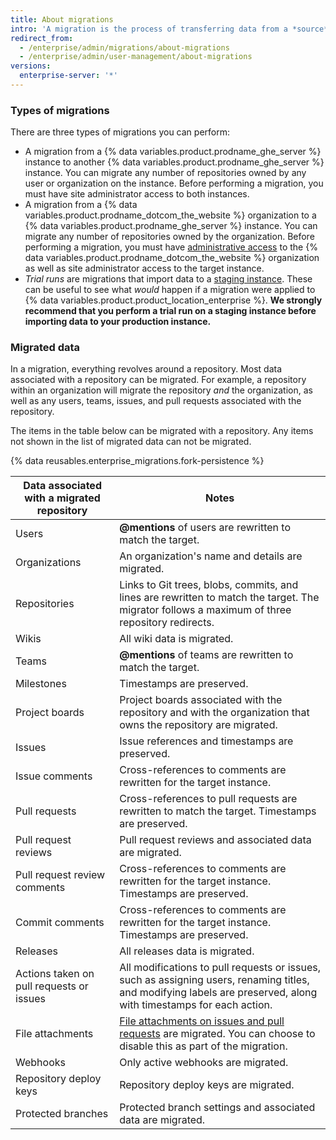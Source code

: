 ```yaml
---
title: About migrations
intro: 'A migration is the process of transferring data from a *source* location (either a {% data variables.product.prodname_dotcom_the_website %} organization or a {% data variables.product.prodname_ghe_server %} instance) to a *target* {% data variables.product.prodname_ghe_server %} instance. Migrations can be used to transfer your data when changing platforms or upgrading hardware on your instance.'
redirect_from:
  - /enterprise/admin/migrations/about-migrations
  - /enterprise/admin/user-management/about-migrations
versions:
  enterprise-server: '*'
---
```


### Types of migrations

There are three types of migrations you can perform:

- A migration from a {% data variables.product.prodname_ghe_server %} instance to another {% data variables.product.prodname_ghe_server %} instance. You can migrate any number of repositories owned by any user or organization on the instance. Before performing a migration, you must have site administrator access to both instances.
- A migration from a {% data variables.product.prodname_dotcom_the_website %} organization to a {% data variables.product.prodname_ghe_server %} instance. You can migrate any number of repositories owned by the organization. Before performing a migration, you must have [administrative access](/enterprise/user/articles/permission-levels-for-an-organization/) to the {% data variables.product.prodname_dotcom_the_website %} organization as well as site administrator access to the target instance.
- *Trial runs* are migrations that import data to a [staging instance](/enterprise/admin/guides/installation/setting-up-a-staging-instance/). These can be useful to see what *would* happen if a migration were applied to {% data variables.product.product_location_enterprise %}. **We strongly recommend that you perform a trial run on a staging instance before importing data to your production instance.**

### Migrated data

In a migration, everything revolves around a repository. Most data associated with a repository can be migrated. For example, a repository within an organization will migrate the repository *and* the organization, as well as any users, teams, issues, and pull requests associated with the repository.

The items in the table below can be migrated with a repository. Any items not shown in the list of migrated data can not be migrated.

{% data reusables.enterprise_migrations.fork-persistence %}

|  Data associated with a migrated repository | Notes  |
|---------------------------------------------|--------|
| Users | **@mentions** of users are rewritten to match the target.
| Organizations | An organization's name and details are migrated.
| Repositories | Links to Git trees, blobs, commits, and lines are rewritten to match the target. The migrator follows a maximum of three repository redirects.
| Wikis | All wiki data is migrated.
| Teams | **@mentions** of teams are rewritten to match the target.
| Milestones | Timestamps are preserved.
| Project boards | Project boards associated with the repository and with the organization that owns the repository are migrated.
| Issues | Issue references and timestamps are preserved.
| Issue comments | Cross-references to comments are rewritten for the target instance.
| Pull requests | Cross-references to pull requests are rewritten to match the target. Timestamps are preserved.
| Pull request reviews | Pull request reviews and associated data are migrated.
| Pull request review comments | Cross-references to comments are rewritten for the target instance. Timestamps are preserved.
| Commit comments | Cross-references to comments are rewritten for the target instance. Timestamps are preserved.
| Releases | All releases data is migrated.
| Actions taken on pull requests or issues | All modifications to pull requests or issues, such as assigning users, renaming titles, and modifying labels are preserved, along with timestamps for each action.
|  File attachments | [File attachments on issues and pull requests](/articles/file-attachments-on-issues-and-pull-requests) are migrated. You can choose to disable this as part of the migration.
| Webhooks | Only active webhooks are migrated.
| Repository deploy keys | Repository deploy keys are migrated.
| Protected branches | Protected branch settings and associated data are migrated.
